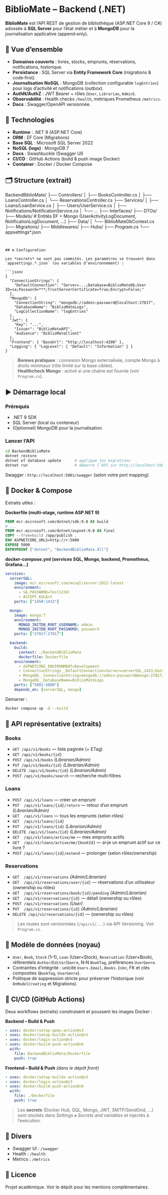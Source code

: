 # BiblioMate – Backend (.NET)

**BiblioMate** est l’API REST de gestion de bibliothèque (ASP.NET Core 9 / C#) adossée à **SQL Server** pour l’état métier et à **MongoDB** pour la journalisation applicative (append‑only).

## 🚀 Vue d’ensemble

- **Domaines couverts** : livres, stocks, emprunts, réservations, notifications, historique.
- **Persistance** : SQL Server via **Entity Framework Core** (migrations & code‑first).
- **Journalisation NoSQL** : MongoDB (collection configurable `logEntries`) pour logs d’activité et notifications (outbox).
- **AuthN/AuthZ** : JWT Bearer + rôles (`User`, `Librarian`, `Admin`).
- **Observabilité** : Health checks `/health`, métriques Prometheus `/metrics`.
- **Docs** : Swagger/OpenAPI versionnée.

## 🧰 Technologies

- **Runtime** : .NET 9 (ASP.NET Core)
- **ORM** : EF Core (Migrations)
- **Base SQL** : Microsoft SQL Server 2022
- **NoSQL (logs)** : MongoDB 7
- **Docs** : Swashbuckle (Swagger UI)
- **CI/CD** : GitHub Actions (build & push image Docker)
- **Container** : Docker / Docker Compose

## 🗂️ Structure (extrait)

BackendBiblioMate/
├── Controllers/
│   ├── BooksController.cs
│   ├── LoansController.cs
│   └── ReservationsController.cs
├── Services/
│   ├── Loans/LoanService.cs
│   ├── Users/UserService.cs
│   ├── Notifications/NotificationService.cs
│   └── ...
├── Interfaces/
├── DTOs/
├── Models/               # Entités EF + Mongo (UserActivityLogDocument, NotificationLogDocument, ...)
├── Data/
│   └── BiblioMateDbContext.cs
├── Migrations/
├── Middlewares/
├── Hubs/
├── Program.cs
└── appsettings*.json
```


## ⚙️ Configuration

Les *secrets* ne sont pas commités. Les paramètres se trouvent dans `appsettings.*.json` (ou variables d’environnement) :

```jsonc
{
  "ConnectionStrings": {
    "DefaultConnection": "Server=...;Database=BiblioMateDb;User ID=sa;Password=***;TrustServerCertificate=True;Encrypt=False;"
  },
  "MongoDb": {
    "ConnectionString": "mongodb://admin:password@localhost:27017",
    "DatabaseName": "BiblioMateLogs",
    "LogCollectionName": "logEntries"
  },
  "Jwt": {
    "Key": "...",
    "Issuer": "BiblioMateAPI",
    "Audience": "BiblioMateClient"
  },
  "Frontend": { "BaseUrl": "http://localhost:4200" },
  "Logging": { "LogLevel": { "Default": "Information" } }
}
```

> **Bonnes pratiques** : connexion Mongo externalisée, compte Mongo à droits minimaux (rôle limité sur la base ciblée).  
> **Healthcheck Mongo** : activé si une chaîne est fournie (voir `Program.cs`).


## ▶️ Démarrage local

### Prérequis
- .NET 9 SDK
- SQL Server (local ou conteneur)
- (Optionnel) MongoDB pour la journalisation

### Lancer l’API
```bash
cd BackendBiblioMate
dotnet restore
dotnet ef database update      # applique les migrations
dotnet run                     # démarre l’API sur http://localhost:5000 (ou 5001 mappé)
```

Swagger : `http://localhost:5001/swagger` (selon votre port mapping).


## 🐳 Docker & Compose

Extraits utiles :

**Dockerfile (multi‑stage, runtime ASP.NET 9)**
```dockerfile
FROM mcr.microsoft.com/dotnet/sdk:9.0 AS build
# ...
FROM mcr.microsoft.com/dotnet/aspnet:9.0 AS final
COPY --from=build /app/publish .
ENV ASPNETCORE_URLS=http://+:5000
EXPOSE 5000
ENTRYPOINT ["dotnet", "BackendBiblioMate.dll"]
```

**docker-compose.yml (services SQL, Mongo, backend, Prometheus, Grafana…)**
```yaml
services:
  serverSQL:
    image: mcr.microsoft.com/mssql/server:2022-latest
    environment:
      - SA_PASSWORD=Test1234!
      - ACCEPT_EULA=Y
    ports: ["1450:1433"]

  mongo:
    image: mongo:7
    environment:
      MONGO_INITDB_ROOT_USERNAME: admin
      MONGO_INITDB_ROOT_PASSWORD: password
    ports: ["27017:27017"]

  backend:
    build:
      context: ./BackendBiblioMate
      dockerfile: Dockerfile
    environment:
      - ASPNETCORE_ENVIRONMENT=Development
      - ConnectionStrings__DefaultConnection=Server=serverSQL,1433;Database=BiblioMateDb;User Id=sa;Password=Test1234!;TrustServerCertificate=True;Encrypt=False;
      - MongoDb__ConnectionString=mongodb://admin:password@mongo:27017/?authSource=admin
      - MongoDb__DatabaseName=BiblioMateLogs
    ports: ["5001:5000"]
    depends_on: [serverSQL, mongo]
```

Démarrer :
```bash
docker compose up -d --build
```


## 🧪 API représentative (extraits)

### Books
- `GET /api/v1/books` — liste paginée (+ ETag)
- `GET /api/v1/books/{id}`
- `POST /api/v1/books` *(Librarian/Admin)*
- `PUT /api/v1/books/{id}` *(Librarian/Admin)*
- `DELETE /api/v1/books/{id}` *(Librarian/Admin)*
- `POST /api/v1/books/search` — recherche multi‑filtres

### Loans
- `POST /api/v1/loans` — créer un emprunt
- `PUT  /api/v1/loans/{id}/return` — retour d’un emprunt *(Librarian/Admin)*
- `GET  /api/v1/loans` — tous les emprunts (selon rôles)
- `GET  /api/v1/loans/{id}`
- `PUT  /api/v1/loans/{id}` *(Librarian/Admin)*
- `DELETE /api/v1/loans/{id}` *(Librarian/Admin)*
- `GET  /api/v1/loans/active/me` — mes emprunts actifs
- `GET  /api/v1/loans/active/me/{bookId}` — ai‑je un emprunt actif sur ce livre ?
- `POST /api/v1/loans/{id}/extend` — prolonger (selon rôles/ownership)

### Reservations
- `GET  /api/v1/reservations` *(Admin/Librarian)*
- `GET  /api/v1/reservations/user/{id}` — réservations d’un utilisateur (ownership ou rôles)
- `GET  /api/v1/reservations/book/{id}/pending` *(Admin/Librarian)*
- `GET  /api/v1/reservations/{id}` — détail (ownership ou rôles)
- `POST /api/v1/reservations` *(User)*
- `PUT  /api/v1/reservations/{id}` *(Admin/Librarian)*
- `DELETE /api/v1/reservations/{id}` — (ownership ou rôles)

> Les routes sont versionnées (`/api/v1/...`) via API Versioning. Voir `Program.cs`.


## 🧱 Modèle de données (noyau)

- `User`, `Book`, `Stock` (1–1), `Loan` (User×Stock), `Reservation` (User×Book), référentiels `Author`/`Editor`/`Genre`, N‑N `BookTag`, préférences `UserGenre`.  
- Contraintes d’intégrité : unicité `Users.Email`, `Books.Isbn`, FK et clés composites (`BookTag`, `UserGenre`).  
- Politique de suppression stricte pour préserver l’historique (voir `OnModelCreating` et Migrations).


## 🔄 CI/CD (GitHub Actions)

Deux workflows (extraits) construisent et poussent les images Docker :

**Backend – Build & Push**
```yaml
- uses: docker/setup-qemu-action@v3
- uses: docker/setup-buildx-action@v3
- uses: docker/login-action@v3
- uses: docker/build-push-action@v6
  with:
    file: BackendBiblioMate/Dockerfile
    push: true
```

**Frontend – Build & Push** *(dans le dépôt front)*
```yaml
- uses: docker/setup-buildx-action@v3
- uses: docker/login-action@v3
- uses: docker/build-push-action@v6
  with:
    file: ./Dockerfile
    push: true
```

> Les **secrets** (Docker Hub, SQL, Mongo, JWT, SMTP/SendGrid, …) sont stockés dans *Settings ▸ Secrets and variables* et injectés à l’exécution.


## 📎 Divers

- Swagger UI : `/swagger`
- Health : `/health`
- Metrics : `/metrics`


## 📝 Licence

Projet académique. Voir le dépôt pour les mentions complémentaires.

